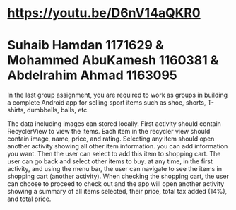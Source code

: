# https://youtu.be/D6nV14aQKR0
# Suhaib Hamdan 1171629 & Mohammed AbuKamesh 1160381 & Abdelrahim Ahmad 1163095



In the last group assignment, you are required to work as groups in building a complete Android app for selling sport items such as shoe, shorts, T-shirts, dumbbells, balls, etc.

The data including images can stored locally.
First activity should contain RecyclerView to view the items. Each item in the recycler view should contain image, name, price, and rating.
Selecting any item should open another activity showing all other item information. you can add information you want. Then the user can select to add this item to shopping cart. The user can go back and select other items to buy.
at any time, in the first activity, and using the menu bar, the user can navigate to see the items in shopping cart (another activity).
When checking the shopping cart, the user can choose to proceed to check out and the app will open another activity showing a summary of all items selected, their price, total tax added (14%), and total price.
